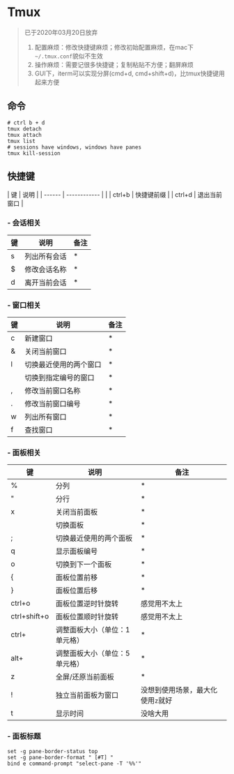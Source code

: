 # Tmux

> 已于2020年03月20日放弃
> 1. 配置麻烦：修改快捷键麻烦；修改初始配置麻烦，在mac下`~/.tmux.conf`貌似不生效
> 2. 操作麻烦：需要记很多快捷键；复制粘贴不方便；翻屏麻烦
> 3. GUI下，iterm可以实现分屏(cmd+d, cmd+shift+d)，比tmux快捷键用起来方便

## 命令

```
# ctrl b + d
tmux detach
tmux attach
tmux list
# sessions have windows, windows have panes
tmux kill-session
```

## 快捷键 

| 键     | 说明         |
| ------ | ------------ |  |
| ctrl+b | 快捷键前缀   |
| ctrl+d | 退出当前窗口 |

### - 会话相关

| 键  | 说明         | 备注 |
| --- | ------------ | ---- |
| s   | 列出所有会话 | *    |
| $   | 修改会话名称 | *    |
| d   | 离开当前会话 | *    |

### - 窗口相关

| 键       | 说明                   | 备注 |
| -------- | ---------------------- | ---- |
| c        | 新建窗口               | *    |
| &        | 关闭当前窗口           | *    |
| l        | 切换最近使用的两个窗口 | *    |
| <number> | 切换到指定编号的窗口   | *    |
| ,        | 修改当前窗口名称       | *    |
| .        | 修改当前窗口编号       | *    |
| w        | 列出所有窗口           | *    |
| f        | 查找窗口               | *    |

### - 面板相关

| 键               | 说明                          | 备注                              |
| ---------------- | ----------------------------- | --------------------------------- |
| %                | 分列                          | *                                 |
| "                | 分行                          | *                                 |
| x                | 关闭当前面板                  | *                                 |
| <arrow key>      | 切换面板                      | *                                 |
| ;                | 切换最近使用的两个面板        | *                                 |
| q                | 显示面板编号                  | *                                 |
| o                | 切换到下一个面板              | *                                 |
| {                | 面板位置前移                  | *                                 |
| }                | 面板位置后移                  | *                                 |
| ctrl+o           | 面板位置逆时针旋转            | 感觉用不太上                      |
| ctrl+shift+o     | 面板位置顺时针旋转            | 感觉用不太上                      |
| ctrl+<arrow key> | 调整面板大小（单位：1单元格） | *                                 |
| alt+<arrow key>  | 调整面板大小（单位：5单元格） | *                                 |
| z                | 全屏/还原当前面板             | *                                 |
| !                | 独立当前面板为窗口            | 没想到使用场景，最大化使用`z`就好 |
| t                | 显示时间                      | 没啥大用                          |

### - 面板标题

```
set -g pane-border-status top
set -g pane-border-format " [#T] "
bind e command-prompt "select-pane -T '%%'"
```